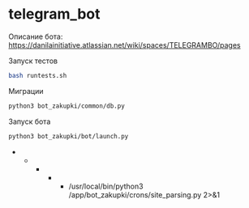 # telegram_bot

Описание бота: https://danilainitiative.atlassian.net/wiki/spaces/TELEGRAMBO/pages

Запуск тестов

```bash
bash runtests.sh
```

Миграции

```bash
python3 bot_zakupki/common/db.py
```

Запуск бота

```bash
python3 bot_zakupki/bot/launch.py
```


* * * * * /usr/local/bin/python3 /app/bot_zakupki/crons/site_parsing.py 2>&1
